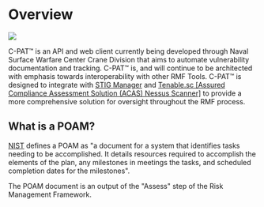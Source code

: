 # Overview
<img src="https://github.com/NSWC-Crane/C-PAT/blob/main/client/src/assets/demo/C-PAT.gif" />

  C-PAT™ is an API and web client currently being developed through Naval Surface Warfare Center Crane Division that aims to automate vulnerability documentation and tracking. C-PAT™ is, and will continue to be architected with emphasis towards interoperability with other RMF Tools. C-PAT™ is designed to integrate with [STIG Manager](https://github.com/NUWCDIVNPT/stig-manager) and [Tenable.sc [Assured Compliance Assessment Solution (ACAS) Nessus Scanner]](https://www.tenable.com/products/security-center) to provide a more comprehensive solution for oversight throughout the RMF process.

  ##  What is a POAM?
  [NIST](https://csrc.nist.gov/glossary/term/POAM) defines a POAM as "a document for a system that identifies tasks needing to be accomplished.  It details resources required to accomplish the elements of the plan, any milestones in meetings the tasks, and scheduled completion dates for the milestones".   

  The POAM document is an output of the "Assess" step of the Risk Management Framework.
